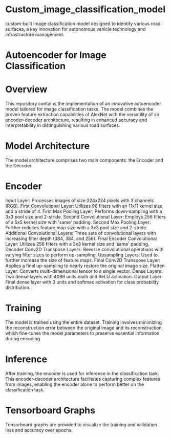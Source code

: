 # Custom_image_classification_model
custom-built image classification model designed to identify various road surfaces, a key innovation for autonomous vehicle technology and infrastructure management.
# Autoencoder for Image Classification
# Overview
This repository contains the implementation of an innovative autoencoder model tailored for image classification tasks. The model combines the proven feature extraction capabilities of AlexNet with the versatility of an encoder-decoder architecture, resulting in enhanced accuracy and interpretability in distinguishing various road surfaces.

# Model Architecture
The model architecture comprises two main components: the Encoder and the Decoder.

# Encoder
Input Layer: Processes images of size 224x224 pixels with 3 channels (RGB).
First Convolutional Layer: Utilizes 96 filters with an 11x11 kernel size and a stride of 4.
First Max Pooling Layer: Performs down-sampling with a 3x3 pool size and 2-stride.
Second Convolutional Layer: Employs 256 filters of a 5x5 kernel size with 'same' padding.
Second Max Pooling Layer: Further reduces feature map size with a 3x3 pool size and 2-stride.
Additional Convolutional Layers: Three sets of convolutional layers with increasing filter depth (384, 384, and 256).
Final Encoder Convolutional Layer: Utilizes 256 filters with a 3x3 kernel size and 'same' padding.
Decoder
Conv2D Transpose Layers: Reverse convolutional operations with varying filter sizes to perform up-sampling.
Upsampling Layers: Used to further increase the size of feature maps.
Final Conv2D Transpose Layer: Applies a final up-sampling to nearly restore the original image size.
Flatten Layer: Converts multi-dimensional tensor to a single vector.
Dense Layers: Two dense layers with 4096 units each and ReLU activation.
Output Layer: Final dense layer with 3 units and softmax activation for class probability distribution.
# Training
The model is trained using the entire dataset. Training involves minimizing the reconstruction error between the original image and its reconstruction, which fine-tunes the model parameters to preserve essential information during encoding.

# Inference
After training, the encoder is used for inference in the classification task. This encoder-decoder architecture facilitates capturing complex features from images, enabling the encoder alone to perform better on the classification task.

# Tensorboard Graphs
Tensorboard graphs are provided to visualize the training and validation loss and accuracy over epochs.
